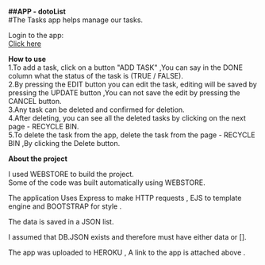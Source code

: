 **##APP - dotoList** <br>
#The Tasks app helps manage our tasks.<br>

Login to the app: <br>
[Click here](https://todolisttz.herokuapp.com/) <br>

**How to use**<br>
1.To add a task, click on a button "ADD TASK" ,You can say in the DONE column what the status of the task is (TRUE / FALSE).<br>
2.By pressing the EDIT button you can edit the task, editing will be saved by pressing the UPDATE button ,You can not save the edit by pressing the CANCEL button.<br>
3.Any task can be deleted and confirmed for deletion.<br>
4.After deleting, you can see all the deleted tasks by clicking on the next page - RECYCLE BIN.<br>
5.To delete the task from the app, delete the task from the page - RECYCLE BIN ,By clicking the Delete button.<br>

**About the project**<br>

I used WEBSTORE to build the project.<br>
Some of the code was built automatically using WEBSTORE.<br>

The application Uses Express to make HTTP requests , EJS to template engine and BOOTSTRAP for style .<br>

The data is saved in a JSON list.

I assumed that DB.JSON exists and therefore must have either data or [].<br>

The app was uploaded to HEROKU , A link to the app is attached above .<br> 





